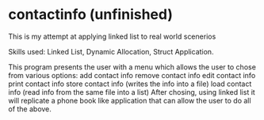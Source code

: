 # contactinfo (unfinished)
This is my attempt at applying linked list to real world scenerios

Skills used: Linked List, Dynamic Allocation, Struct Application.

This program presents the user with a menu which allows the user to chose from various options:
add contact info
remove contact info
edit contact info
print contact info
store contact info (writes the info into a file)
load contact info (read info from the same file into a list)
After chosing, using linked list it will replicate a phone book like application that can allow the user 
to do all of the above.

